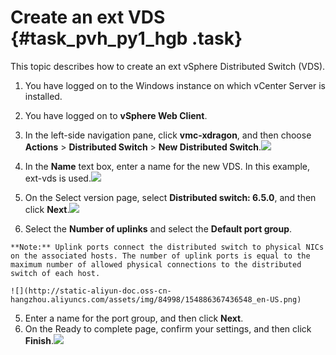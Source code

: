 # Create an ext VDS {#task_pvh_py1_hgb .task}

This topic describes how to create an ext vSphere Distributed Switch \(VDS\).

1.  You have logged on to the Windows instance on which vCenter Server is installed.
2.  You have logged on to **vSphere Web Client**.

1.  In the left-side navigation pane, click **vmc-xdragon**, and then choose **Actions** \> **Distributed Switch** \> **New Distributed Switch**.![](http://static-aliyun-doc.oss-cn-hangzhou.aliyuncs.com/assets/img/84998/154886367436545_en-US.png)

 
2.  In the **Name** text box, enter a name for the new VDS. In this example, ext-vds is used.![](http://static-aliyun-doc.oss-cn-hangzhou.aliyuncs.com/assets/img/84998/154886367436546_en-US.png)

 
3.  On the Select version page, select **Distributed switch: 6.5.0**, and then click **Next**.![](http://static-aliyun-doc.oss-cn-hangzhou.aliyuncs.com/assets/img/84998/154886367436547_en-US.png)

 
4.   Select the **Number of uplinks** and select the **Default port group**. 

    **Note:** Uplink ports connect the distributed switch to physical NICs on the associated hosts. The number of uplink ports is equal to the maximum number of allowed physical connections to the distributed switch of each host.

    ![](http://static-aliyun-doc.oss-cn-hangzhou.aliyuncs.com/assets/img/84998/154886367436548_en-US.png)

5.  Enter a name for the port group, and then click **Next**. 
6.  On the Ready to complete page, confirm your settings, and then click **Finish**.![](http://static-aliyun-doc.oss-cn-hangzhou.aliyuncs.com/assets/img/84998/154886367436549_en-US.png)

 

